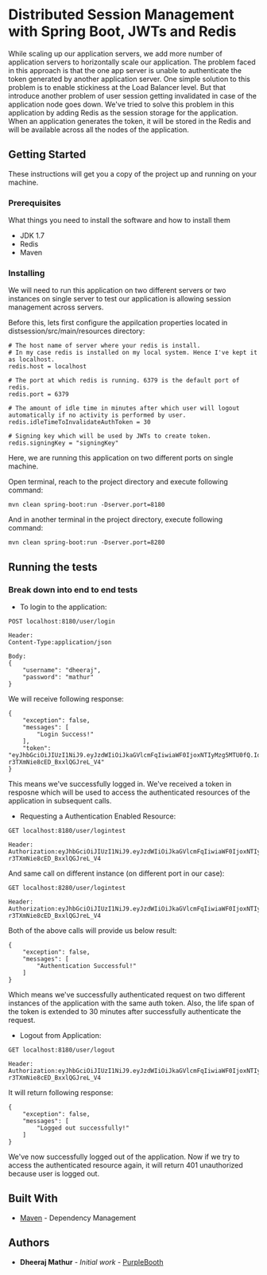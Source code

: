 # Distributed Session Management with Spring Boot, JWTs and Redis

While scaling up our application servers, we add more number of application servers to horizontally scale our application. The problem faced in this approach is that the one app server is unable to authenticate the token generated by another application server. One simple solution to this problem is to enable stickiness at the Load Balancer level. But that introduce another problem of user session getting invalidated in case of the application node goes down. We've tried to solve this problem in this application by adding Redis as the session storage for the application. When an application generates the token, it will be stored in the Redis and will be available across all the nodes of the application. 

## Getting Started

These instructions will get you a copy of the project up and running on your machine.

### Prerequisites

What things you need to install the software and how to install them
- JDK 1.7
- Redis
- Maven

### Installing

We will need to run this application on two different servers or two instances on single server to test our application is allowing session management across servers.

Before this, lets first configure the appilcation properties located in distsession/src/main/resources directory:
```
# The host name of server where your redis is install.
# In my case redis is installed on my local system. Hence I've kept it as localhost.
redis.host = localhost

# The port at which redis is running. 6379 is the default port of redis.
redis.port = 6379

# The amount of idle time in minutes after which user will logout automatically if no activity is performed by user.
redis.idleTimeToInvalidateAuthToken = 30 

# Signing key which will be used by JWTs to create token.
redis.signingKey = "signingKey"
```

Here, we are running this application on two different ports on single machine.

Open terminal, reach to the project directory and execute following command:

```
mvn clean spring-boot:run -Dserver.port=8180
```

And in another terminal in the project directory, execute following command:

```
mvn clean spring-boot:run -Dserver.port=8280
```

## Running the tests

### Break down into end to end tests

- To login to the application:

```
POST localhost:8180/user/login

Header:
Content-Type:application/json

Body:
{
	"username": "dheeraj",
	"password": "mathur"
}
```

We will receive following response:

```
{
    "exception": false,
    "messages": [
        "Login Success!"
    ],
    "token": "eyJhbGciOiJIUzI1NiJ9.eyJzdWIiOiJkaGVlcmFqIiwiaWF0IjoxNTIyMzg5MTU0fQ.IqncAT2E0fIN4URG-r3TXmNie8cED_BxxlQGJreL_V4"
}
```

This means we've successfully logged in. We've received a token in resposne which will be used to access the authenticated resources of the application in subsequent calls. 

- Requesting a Authentication Enabled Resource:

```
GET localhost:8180/user/logintest

Header:
Authorization:eyJhbGciOiJIUzI1NiJ9.eyJzdWIiOiJkaGVlcmFqIiwiaWF0IjoxNTIyMzg5MTU0fQ.IqncAT2E0fIN4URG-r3TXmNie8cED_BxxlQGJreL_V4
```

And same call on different instance (on different port in our case):

```
GET localhost:8280/user/logintest

Header:
Authorization:eyJhbGciOiJIUzI1NiJ9.eyJzdWIiOiJkaGVlcmFqIiwiaWF0IjoxNTIyMzg5MTU0fQ.IqncAT2E0fIN4URG-r3TXmNie8cED_BxxlQGJreL_V4
```

Both of the above calls will provide us below result:

```
{
    "exception": false,
    "messages": [
        "Authentication Successful!"
    ]
}
```

Which means we've successfully authenticated request on two different instances of the application with the same auth token. Also, the life span of the token is extended to 30 minutes after successfully authenticate the request.

- Logout from Application:

```
GET localhost:8180/user/logout

Header:
Authorization:eyJhbGciOiJIUzI1NiJ9.eyJzdWIiOiJkaGVlcmFqIiwiaWF0IjoxNTIyMzg5MTU0fQ.IqncAT2E0fIN4URG-r3TXmNie8cED_BxxlQGJreL_V4
```

It will return following response:

```
{
    "exception": false,
    "messages": [
        "Logged out successfully!"
    ]
}
```

We've now successfully logged out of the application. Now if we try to access the authenticated resource again, it will return 401 unauthorized because user is logged out. 

## Built With

* [Maven](https://maven.apache.org/) - Dependency Management

## Authors

* **Dheeraj Mathur** - *Initial work* - [PurpleBooth](https://github.com/dheerajmathur91)

